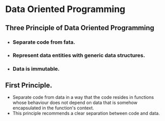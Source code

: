 # Data Oriented Programming

## Three Principle of Data Oriented Programming

- ### Separate code from fata.
- ### Represent data entities with generic data structures.
- ### Data is immutable.

## First Principle.

- Separate code from data in a way that the code resides in functions whose behaviour does not depend on data that is somehow encapsulated in the function's context.
- This principle recommends a clear separation between code and data.
